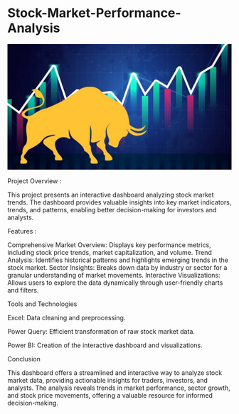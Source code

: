 # Stock-Market-Performance-Analysis

 ![Image Alt](https://raw.githubusercontent.com/AnkitaSarkar-98/Stock-Market-Performance-Analysis/refs/heads/main/Stockmarket%20image.webp)

 Project Overview :

This project presents an interactive dashboard analyzing stock market trends. The dashboard provides valuable insights into key market indicators, trends, and patterns, enabling better decision-making for investors and analysts.

Features :

Comprehensive Market Overview: Displays key performance metrics, including stock price trends, market capitalization, and volume.
Trend Analysis: Identifies historical patterns and highlights emerging trends in the stock market.
Sector Insights: Breaks down data by industry or sector for a granular understanding of market movements.
Interactive Visualizations: Allows users to explore the data dynamically through user-friendly charts and filters.

Tools and Technologies

Excel: Data cleaning and preprocessing.

Power Query: Efficient transformation of raw stock market data.

Power BI: Creation of the interactive dashboard and visualizations.


Conclusion

This dashboard offers a streamlined and interactive way to analyze stock market data, providing actionable insights for traders, investors, and analysts. The analysis reveals trends in market performance, sector growth, and stock price movements, offering a valuable resource for informed decision-making.


